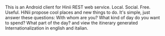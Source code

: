 This is an Android client for Hinii REST web service.
Local. Social. Free. Useful.
HiNii propose cool places and new things to do. It's simple, just answer these questions:
With whom are you?
What kind of day do you want to spend?
What part of the day?
and view the itinerary generated
Internationalization in english and italian.